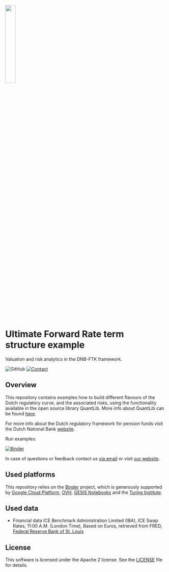<img width="25%" src="https://uploads-ssl.webflow.com/5fe3e7bd2382b0d5adcf9755/5fe45f175b0aa8f5fde8da09_basispoint_jade.png">

# Ultimate Forward Rate term structure example
Valuation and risk analytics in the DNB-FTK framework.

![GitHub](https://img.shields.io/github/license/basis-point/ufr-example?style=flat-square)
[![Contact](https://img.shields.io/badge/Contact-Email-lightgrey?style=flat-square)](mailto:info@basispoint.io)

## Overview

This repository contains examples how to build different flavours of the Dutch regulatory curve, and the associated risks, using the functionality available in the open source library QuantLib. More info about QuantLib can be found [here](https://www.quantlib.org/).

For more info about the Dutch regulatory framework for pension funds visit the Dutch National Bank [website](https://www.dnb.nl/).

Run examples:

[![Binder](http://mybinder.org/badge_logo.svg)]()

In case of questions or feedback contact us [via email](mailto:info@basispoint.io) or visit [our website](https://basispoint.io).

## Used platforms

This repository relies on the [Binder](https://mybinder.readthedocs.io/en/latest/about.html) project, which is generously supported by [Google Cloud Platform](https://cloud.google.com/), [OVH](https://www.ovh.com/world/), [GESIS Notebooks](https://notebooks.gesis.org) and the [Turing Institute](https://www.turing.ac.uk).

## Used data

- Financial data ICE Benchmark Administration Limited (IBA), ICE Swap Rates, 11:00 A.M. (London Time), Based on Euros, retrieved from FRED, [Federal Reserve Bank of St. Louis](https://fred.stlouisfed.org/)


## License
This software is licensed under the Apache 2 license. See the [LICENSE](LICENSE) file for details.
